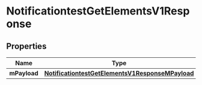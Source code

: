 
# NotificationtestGetElementsV1Response

## Properties
| Name | Type | Description | Notes |
| ------------ | ------------- | ------------- | ------------- |
| **mPayload** | [**NotificationtestGetElementsV1ResponseMPayload**](NotificationtestGetElementsV1ResponseMPayload.md) |  |  |



